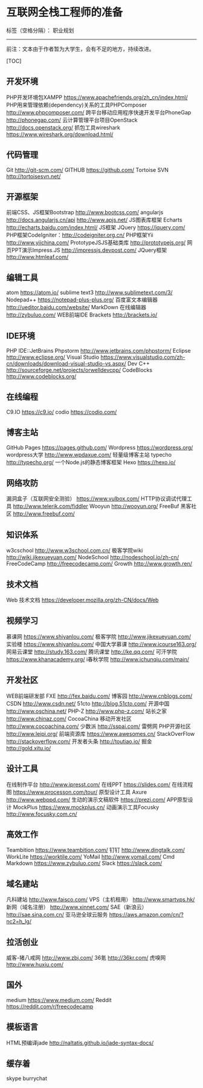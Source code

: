 # 互联网全栈工程师的准备

标签（空格分隔）： 职业规划

---

前注：文本由于作者暂为大学生，会有不足的地方，持续改进。

[TOC]

## 开发环境
PHP开发环境包XAMPP https://www.apachefriends.org/zh_cn/index.html/
PHP用来管理依赖(dependency)关系的工具PHPComposer http://www.phpcomposer.com/
跨平台移动应用程序快速开发平台PhoneGap http://phonegap.com/
云计算管理平台项目OpenStack http://docs.openstack.org/
抓包工具wireshark https://www.wireshark.org/download.html/

## 代码管理
Git http://git-scm.com/
GITHUB  https://github.com/
Tortoise SVN http://tortoisesvn.net/

## 开源框架
前端CSS、JS框架Bootstrap http://www.bootcss.com/
angularjs http://docs.angularjs.cn/api   http://www.apjs.net/
JS图表库框架 Echarts http://echarts.baidu.com/index.html/
JS框架 JQuery https://jquery.com/
PHP框架CodeIgniter：http://codeigniter.org.cn/
PHP框架Yii http://www.yiichina.com/
PrototypeJSJS基础类库 http://prototypejs.org/
网页PPT演示Impress.JS http://impressjs.devpost.com/
JQuery框架 http://www.htmleaf.com/

## 编辑工具
atom https://atom.io/
sublime text3 http://www.sublimetext.com/3/
Nodepad++ https://notepad-plus-plus.org/
百度富文本编辑器 http://ueditor.baidu.com/website/
MarkDown 在线编辑器 http://zybuluo.com/
WEB前端IDE Brackets http://brackets.io/

## IDE环境
PHP IDE::JetBrains Phpstorm http://www.jetbrains.com/phpstorm/
Eclipse http://www.eclipse.org/
Visual Studio https://www.visualstudio.com/zh-cn/downloads/download-visual-studio-vs.aspx/
Dev C++ http://sourceforge.net/projects/orwelldevcpp/
CodeBlocks http://www.codeblocks.org/

## 在线编程
C9.IO https://c9.io/
codio https://codio.com/

## 博客主站
GitHub Pages https://pages.github.com/
Wordpress https://wordpress.org/
wordpress大学 http://www.wpdaxue.com/
轻量级博客主站 typecho http://typecho.org/
一个Node.js的静态博客框架 Hexo https://hexo.io/

## 网络攻防
漏洞盒子（互联网安全测验） https://www.vulbox.com/
HTTP协议调试代理工具 http://www.telerik.com/fiddler
Wooyun http://wooyun.org/
FreeBuf 黑客社区 http://www.freebuf.com/

## 知识体系
w3cschool http://www.w3school.com.cn/
极客学院wiki http://wiki.jikexueyuan.com/
NodeSchool http://nodeschool.io/zh-cn/
FreeCodeCamp http://freecodecamp.com/
Growth http://www.growth.ren/

## 技术文档
Web 技术文档 https://developer.mozilla.org/zh-CN/docs/Web

## 视频学习
慕课网 https://www.shiyanlou.com/
极客学院 http://www.jikexueyuan.com/
实验楼 https://www.shiyanlou.com/
中国大学慕课 http://www.icourse163.org/
网易云课堂 http://study.163.com/
腾讯课堂 http://ke.qq.com/
可汗学院 https://www.khanacademy.org/
i春秋学院 http://www.ichunqiu.com/main/

## 开发社区
WEB前端研发部 FXE http://fex.baidu.com/
博客园 http://www.cnblogs.com/
CSDN http://www.csdn.net/
51cto http://blog.51cto.com/
开源中国 http://www.oschina.net/
PHP-Z http://www.php-z.com/
站长之家 http://www.chinaz.com/
CocoaChina 移动开发社区 http://www.cocoachina.com/
少数派 http://sspai.com/
雷劈网 PHP开源社区 http://www.leipi.org/
前端资源库 https://www.awesomes.cn/
StackOverFlow http://stackoverflow.com/
开发者头条 http://toutiao.io/
掘金 http://gold.xitu.io/

## 设计工具
在线制作平台 http://www.ipresst.com/
在线PPT https://slides.com/
在线流程图 https://www.processon.com/tour/
原型设计工具 Axure http://www.webppd.com/
生动的演示文稿软件 https://prezi.com/
APP原型设计 MockPlus https://www.mockplus.cn/
动画演示工具Focusky http://www.focusky.com.cn/

## 高效工作
Teambition https://www.teambition.com/
钉钉 http://www.dingtalk.com/
WorkLite https://worktile.com/
YoMail http://www.yomail.com/
Cmd Markdown https://www.zybuluo.com/
Slack https://slack.com/

## 域名建站
凡科建站 http://www.faisco.com/
VPS（主机租用） http://www.smartvps.hk/
新网（域名注册） http://www.xinnet.com/
SAE（新浪云） http://sae.sina.com.cn/
亚马逊全球云服务 https://aws.amazon.com/cn/?nc2=h_lg/

## 拉活创业
威客-猪八戒网 http://www.zbj.com/
36氪 http://36kr.com/
虎嗅网 http://www.huxiu.com/

## 国外
medium https://www.medium.com/
Reddit https://reddit.com/r/freecodecamp

## 模板语言
HTML预编译jade http://naltatis.github.io/jade-syntax-docs/

## 缓存着
skype
burrychat